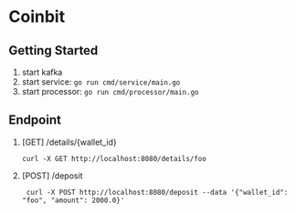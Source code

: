 # Coinbit

## Getting Started

1. start kafka
2. start service: `go run cmd/service/main.go`
3. start processor: `go run cmd/processor/main.go`

## Endpoint

1. [GET] /details/{wallet_id}
   ```
   curl -X GET http://localhost:8080/details/foo
   ```

2. [POST] /deposit
   ```
    curl -X POST http://localhost:8080/deposit --data '{"wallet_id": "foo", "amount": 2000.0}'
    ```

